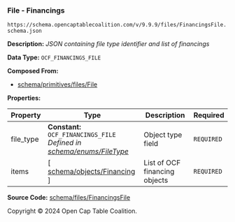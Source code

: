 ### File - Financings

`https://schema.opencaptablecoalition.com/v/9.9.9/files/FinancingsFile.schema.json`

**Description:** _JSON containing file type identifier and list of financings_

**Data Type:** `OCF_FINANCINGS_FILE`

**Composed From:**

- [schema/primitives/files/File](../primitives/files/File.md)

**Properties:**

| Property  | Type                                                                                               | Description                   | Required   |
| --------- | -------------------------------------------------------------------------------------------------- | ----------------------------- | ---------- |
| file_type | **Constant:** `OCF_FINANCINGS_FILE`</br>_Defined in [schema/enums/FileType](../enums/FileType.md)_ | Object type field             | `REQUIRED` |
| items     | [ [schema/objects/Financing](../objects/Financing.md) ]                                            | List of OCF financing objects | `REQUIRED` |

**Source Code:** [schema/files/FinancingsFile](../../../../schema/files/FinancingsFile.schema.json)

Copyright © 2024 Open Cap Table Coalition.

